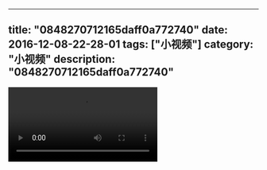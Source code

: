 
---
title: "0848270712165daff0a772740"
date: 2016-12-08-22-28-01
tags: ["小视频"]
category: "小视频"
description: "0848270712165daff0a772740"
---
<video src="http://ohtsqip0g.bkt.clouddn.com/0848270712165daff0a772740.mp4" controls="controls"></video>
